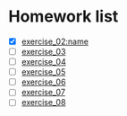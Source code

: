 # Homework list
- [x] [exercise_02:name](https://www.zybuluo.com/mdeditor#886059)
- [ ] [exercise_03]()
- [ ] [exercise_04]()
- [ ] [exercise_05]()
- [ ] [exercise_06]()
- [ ] [exercise_07]()
- [ ] [exercise_08]()
